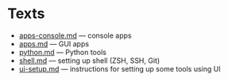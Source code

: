 # Texts

* [apps-console.md](./apps-console.md) — console apps
* [apps.md](./apps.md) — GUI apps
* [python.md](./python.md) — Python tools
* [shell.md](./shell.md) — setting up shell (ZSH, SSH, Git)
* [ui-setup.md](./ui-setup.md) — instructions for setting up some tools using UI

